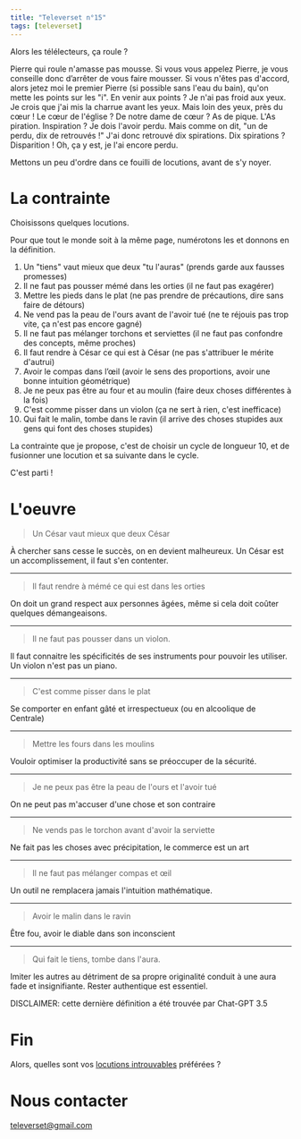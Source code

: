 ```yaml
---
title: "Televerset n°15"
tags: [televerset]
---
```


Alors les télélecteurs, ça roule ?

Pierre qui roule n'amasse pas mousse. Si vous vous appelez Pierre, je vous conseille donc d’arrêter de vous faire mousser. Si vous n'êtes pas d'accord, alors jetez moi le premier Pierre (si possible sans l'eau du bain), qu'on mette les points sur les "i". En venir aux points ? Je n'ai pas froid aux yeux. Je crois que j'ai mis la charrue avant les yeux. Mais loin des yeux, près du cœur ! Le cœur de l'église ? De notre dame de cœur ?  As de pique. L'As piration. Inspiration ?  Je dois l'avoir perdu. Mais comme on dit, "un de perdu, dix de retrouvés !" J'ai donc retrouvé dix spirations. Dix spirations ? Disparition ! Oh, ça y est, je l'ai encore perdu.

Mettons un peu d'ordre dans ce fouilli de locutions, avant de s'y noyer.


# La contrainte

Choisissons quelques locutions.

Pour que tout le monde soit à la même page, numérotons les et donnons en la définition.

1) Un "tiens" vaut mieux que deux "tu l'auras" (prends garde aux fausses promesses)
2) Il ne faut pas pousser mémé dans les orties (il ne faut pas exagérer)
3) Mettre les pieds dans le plat (ne pas prendre de précautions, dire sans faire de détours)
4) Ne vend pas la peau de l'ours avant de l'avoir tué (ne te réjouis pas trop vite, ça n'est pas encore gagné)
5) Il ne faut pas mélanger torchons et serviettes (il ne faut pas confondre des concepts, même proches)
6) Il faut rendre à César ce qui est à César (ne pas s'attribuer le mérite d'autrui)
7) Avoir le compas dans l’œil (avoir le sens des proportions, avoir une bonne intuition géométrique)
8) Je ne peux pas être au four et au moulin (faire deux choses différentes à la fois)
9) C'est comme pisser dans un violon (ça ne sert à rien, c'est inefficace)
10) Qui fait le malin, tombe dans le ravin (il arrive des choses stupides aux gens qui font des choses stupides)


La contrainte que je propose, c'est de choisir un cycle de longueur 10, et de fusionner une locution et sa suivante dans le cycle.

C'est parti !


# L'oeuvre

> Un César vaut mieux que deux César 

À chercher sans cesse le succès, on en devient malheureux. Un César est un accomplissement, il faut s'en contenter.

---

> Il faut rendre à mémé ce qui est dans les orties

On doit un grand respect aux personnes âgées, même si cela doit coûter quelques démangeaisons.


---

> Il ne faut pas pousser dans un violon.

Il faut connaitre les spécificités de ses instruments pour pouvoir les utiliser. Un violon n'est pas un piano.

---

> C'est comme pisser dans le plat

Se comporter en enfant gâté et irrespectueux (ou en alcoolique de Centrale)

---

> Mettre les fours dans les moulins

Vouloir optimiser la productivité sans se préoccuper de la sécurité.

---

> Je ne peux pas être la peau de l'ours et l'avoir tué

On ne peut pas m'accuser d'une chose et son contraire


---

> Ne vends pas le torchon avant d'avoir la serviette

Ne fait pas les choses avec précipitation, le commerce est un art

---

> Il ne faut pas mélanger compas et œil

Un outil ne remplacera jamais l'intuition mathématique.


---

> Avoir le malin dans le ravin

Être fou, avoir le diable dans son inconscient


---


> Qui fait le tiens, tombe dans l'aura.

Imiter les autres au détriment de sa propre originalité conduit à une aura fade et insignifiante. Rester authentique est essentiel.

DISCLAIMER: cette dernière définition a été trouvée par Chat-GPT 3.5



# Fin

Alors, quelles sont vos [locutions introuvables](https://www.oulipo.net/fr/contraintes/locutions-introuvables) préférées ?

# Nous contacter

televerset@gmail.com

